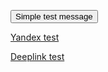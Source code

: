 <script>
function simpleTest() {
    window.webkit.messageHandlers.test.postMessage("Hello, world!");
}
</script>


<button onclick="simpleTest()">Simple test message</button>

<a href="https://ya.ru">Yandex test</a>

<a href="companionapp://host">Deeplink test</a>
